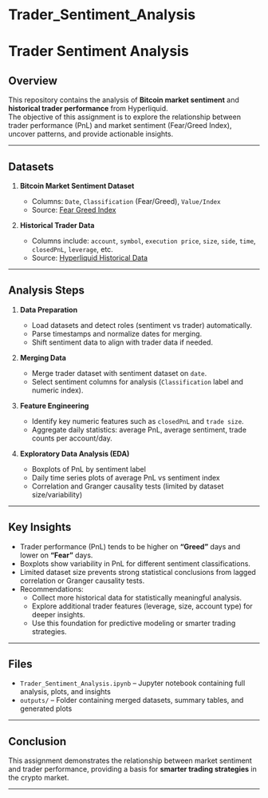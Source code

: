 # Trader_Sentiment_Analysis
# Trader Sentiment Analysis 

## Overview
This repository contains the analysis of **Bitcoin market sentiment** and **historical trader performance** from Hyperliquid.  
The objective of this assignment is to explore the relationship between trader performance (PnL) and market sentiment (Fear/Greed Index), uncover patterns, and provide actionable insights.

---

## Datasets
1. **Bitcoin Market Sentiment Dataset**  
   - Columns: `Date`, `Classification` (Fear/Greed), `Value/Index`  
   - Source: [Fear Greed Index](https://drive.google.com/file/d/1PgQC0tO8XN-wqkNyghWc_-mnrYv_nhSf/view?usp=sharing)

2. **Historical Trader Data**  
   - Columns include: `account`, `symbol`, `execution price`, `size`, `side`, `time`, `closedPnL`, `leverage`, etc.  
   - Source: [Hyperliquid Historical Data](https://drive.google.com/file/d/1IAfLZwu6rJzyWKgBToqwSmmVYU6VbjVs/view?usp=sharing)

---

## Analysis Steps
1. **Data Preparation**  
   - Load datasets and detect roles (sentiment vs trader) automatically.  
   - Parse timestamps and normalize dates for merging.  
   - Shift sentiment data to align with trader data if needed.  

2. **Merging Data**  
   - Merge trader dataset with sentiment dataset on `date`.  
   - Select sentiment columns for analysis (`Classification` label and numeric index).  

3. **Feature Engineering**  
   - Identify key numeric features such as `closedPnL` and `trade size`.  
   - Aggregate daily statistics: average PnL, average sentiment, trade counts per account/day.  

4. **Exploratory Data Analysis (EDA)**  
   - Boxplots of PnL by sentiment label  
   - Daily time series plots of average PnL vs sentiment index  
   - Correlation and Granger causality tests (limited by dataset size/variability)

---

## Key Insights
- Trader performance (PnL) tends to be higher on **“Greed”** days and lower on **“Fear”** days.  
- Boxplots show variability in PnL for different sentiment classifications.  
- Limited dataset size prevents strong statistical conclusions from lagged correlation or Granger causality tests.  
- Recommendations:
  - Collect more historical data for statistically meaningful analysis.  
  - Explore additional trader features (leverage, size, account type) for deeper insights.  
  - Use this foundation for predictive modeling or smarter trading strategies.

---

## Files
- `Trader_Sentiment_Analysis.ipynb` – Jupyter notebook containing full analysis, plots, and insights  
- `outputs/` – Folder containing merged datasets, summary tables, and generated plots

---

## Conclusion
This assignment demonstrates the relationship between market sentiment and trader performance, providing a basis for **smarter trading strategies** in the crypto market.  

---

